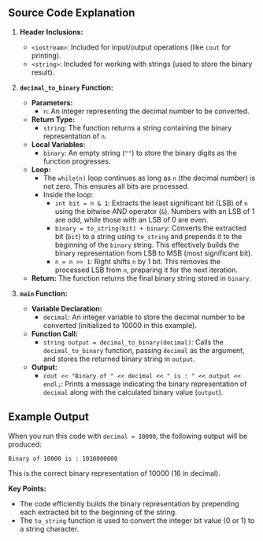 ## Source Code Explanation
1.  **Header Inclusions:**
    
    -   `<iostream>`: Included for input/output operations (like `cout` for printing).
    -   `<string>`: Included for working with strings (used to store the binary result).
2.  **`decimal_to_binary` Function:**
    
    -   **Parameters:**
        -   `n`: An integer representing the decimal number to be converted.
    -   **Return Type:**
        -   `string`: The function returns a string containing the binary representation of `n`.
    -   **Local Variables:**
        -   `binary`: An empty string (`""`) to store the binary digits as the function progresses.
    -   **Loop:**
        -   The `while(n)` loop continues as long as `n` (the decimal number) is not zero. This ensures all bits are processed.
        -   Inside the loop:
            -   `int bit = n & 1`: Extracts the least significant bit (LSB) of `n` using the bitwise AND operator (`&`). Numbers with an LSB of 1 are odd, while those with an LSB of 0 are even.
            -   `binary = to_string(bit) + binary`: Converts the extracted bit (`bit`) to a string using `to_string` and prepends it to the beginning of the `binary` string. This effectively builds the binary representation from LSB to MSB (most significant bit).
            -   `n = n >> 1`: Right shifts `n` by 1 bit. This removes the processed LSB from `n`, preparing it for the next iteration.
    -   **Return:** The function returns the final binary string stored in `binary`.
3.  **`main` Function:**
    
    -   **Variable Declaration:**
        -   `decimal`: An integer variable to store the decimal number to be converted (initialized to 10000 in this example).
    -   **Function Call:**
        -   `string output = decimal_to_binary(decimal)`: Calls the `decimal_to_binary` function, passing `decimal` as the argument, and stores the returned binary string in `output`.
    -   **Output:**
        -   `cout << "Binary of " << decimal << " is : " << output << endl;`: Prints a message indicating the binary representation of `decimal` along with the calculated binary value (`output`).

## Example Output

When you run this code with `decimal = 10000`, the following output will be produced:

```
Binary of 10000 is : 1010000000

```

This is the correct binary representation of 10000 (16 in decimal).

**Key Points:**

-   The code efficiently builds the binary representation by prepending each extracted bit to the beginning of the string.
-   The `to_string` function is used to convert the integer bit value (0 or 1) to a string character.
